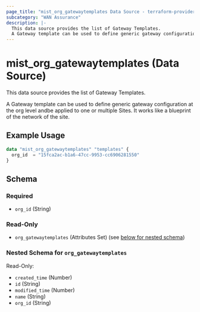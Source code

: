 ```yaml
---
page_title: "mist_org_gatewaytemplates Data Source - terraform-provider-mist"
subcategory: "WAN Assurance"
description: |-
  This data source provides the list of Gateway Templates.
  A Gateway template can be used to define generic gateway configuration at the org level andbe applied to one or multiple Sites. It works like a blueprint of the network of the site.
---
```


# mist_org_gatewaytemplates (Data Source)

This data source provides the list of Gateway Templates.

A Gateway template can be used to define generic gateway configuration at the org level andbe applied to one or multiple Sites. It works like a blueprint of the network of the site.


## Example Usage

```terraform
data "mist_org_gatewaytemplates" "templates" {
  org_id  = "15fca2ac-b1a6-47cc-9953-cc6906281550"
}
```

<!-- schema generated by tfplugindocs -->
## Schema

### Required

- `org_id` (String)

### Read-Only

- `org_gatewaytemplates` (Attributes Set) (see [below for nested schema](#nestedatt--org_gatewaytemplates))

<a id="nestedatt--org_gatewaytemplates"></a>
### Nested Schema for `org_gatewaytemplates`

Read-Only:

- `created_time` (Number)
- `id` (String)
- `modified_time` (Number)
- `name` (String)
- `org_id` (String)